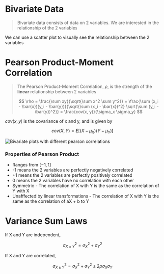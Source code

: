 # Bivariate Data

> Bivariate data consists of data on 2 variables. We are interested in the relationship of the 2 variables

We can use a scatter plot to visually see the relationship between the 2 variables

# Pearson Product-Moment Correlation

> The Pearson Product-Moment Correlation, $\rho$, is the strength of the **linear** relationship between 2 variables
>
> $$
> \rho = \frac{\sum xy}{\sqrt{\sum x^2 \sum y^2}} = \frac{\sum (x_i - \bar{x})(y_i - \bar{y})}{\sqrt{\sum (x_i - \bar{x})^2} \sqrt{\sum (y_i - \bar{y})^2}} = \frac{cov(x, y)}{\sigma_x \sigma_y}
> $$

$cov(x, y)$ is the covariance of x and y, and is given by

$$
cov(X, Y) = E[(X - \mu_X)(Y - \mu_Y)]
$$

![Bivariate plots with different pearson correlations](https://en.wikipedia.org/wiki/Pearson_correlation_coefficient#/media/File:Correlation_examples2.svg)

### Properties of Pearson Product

- Ranges from $[-1, 1]$
- -1 means the 2 variables are perfectly negatively correlated
- +1 means the 2 variables are perfectly positively correlated
- 0 means the 2 variables have no correlation with each other
- Symmetric - The correlation of X with Y is the same as the correlation of Y with X
- Unafffected by linear transformations - The correlation of X with Y is the same as the correlation of aX + b to Y

# Variance Sum Laws

If X and Y are independent,

$$
\sigma^2_{X \pm Y} = \sigma^2_X + \sigma^2_Y
$$

If X and Y are correlated,

$$
\sigma^2_{X \pm Y} = \sigma^2_X + \sigma^2_Y \pm 2 \rho \sigma_X \sigma_Y
$$
